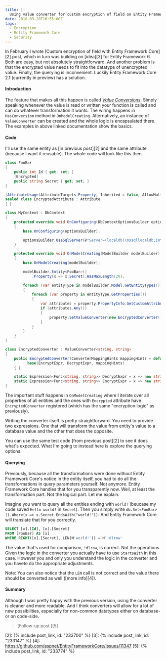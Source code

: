 ```yaml
---
title: |-
  Using value converter for custom encryption of field on Entity Framework Core 2.1
date: 2018-03-20T16:55:00Z
tags:
  - Encryption
  - Entity Framework Core
  - Security
---
```

In February I wrote [Custom encryption of field with Entity Framework Core][2] post, which in turn was building on [idea][3] for Entity Framework 6. Both are easy, but not absolutely straightforward. And another problem is that the encrypted value needs to fit into the datatype of unencrypted value. Finally, the querying is inconvenient. Luckily Entity Framework Core 2.1 (currently in preview) has a solution.

<!-- excerpt -->

#### Introduction

The feature that makes all this happen is called [_Value Conversions_][1]. Simply speaking whenever the value is read or written your function is called and can do whatever transformation it wants. The wiring happens in `HasConversion` method in `OnModelCreating`. Alternatively, an instance of `ValueConverter` can be created and the whole logic is encapsulated there. The examples in above linked documentation show the basics.

#### Code

I'll use the same entity as [in previous post][2] and the same attribute (because I want it reusable). The whole code will look like this then.

```csharp
class FooBar
{
	public int Id { get; set; }
	[Encrypted]
	public string Secret { get; set; }
}

[AttributeUsage(AttributeTargets.Property, Inherited = false, AllowMultiple = false)]
sealed class EncryptedAttribute : Attribute
{ }

class MyContext : DbContext
{
	protected override void OnConfiguring(DbContextOptionsBuilder optionsBuilder)
	{
		base.OnConfiguring(optionsBuilder);

		optionsBuilder.UseSqlServer(@"Server=(localdb)\mssqllocaldb;Integrated Security=true;database=test");
	}

	protected override void OnModelCreating(ModelBuilder modelBuilder)
	{
		base.OnModelCreating(modelBuilder);

		modelBuilder.Entity<FooBar>()
			.Property(x => x.Secret).HasMaxLength(20);

		foreach (var entityType in modelBuilder.Model.GetEntityTypes())
		{
			foreach (var property in entityType.GetProperties())
			{
				var attributes = property.PropertyInfo.GetCustomAttributes(typeof(EncryptedAttribute), false);
				if (attributes.Any())
				{
					property.SetValueConverter(new EncryptedConverter());
				}
			}
		}
	}
}

class EncryptedConverter : ValueConverter<string, string>
{
	public EncryptedConverter(ConverterMappingHints mappingHints = default)
		: base(EncryptExpr, DecryptExpr, mappingHints)
	{ }

	static Expression<Func<string, string>> DecryptExpr = x => new string(x.Reverse().ToArray());
	static Expression<Func<string, string>> EncryptExpr = x => new string(x.Reverse().ToArray());
}
```

The important stuff happens in `OnModelCreating` where I iterate over all properties of all entities and the ones with `Encrypted` attribute have `EncryptedConverter` registered (which has the same "encryption logic" as previously).

Writing the converter itself is pretty straightforward. You need to provide two expressions. One that will transform the value from entity's value to a database value and the other that does the opposite.

You can use the same test code [from previous post][2] to see it does what's expected. What I'm going to instead here is explore the querying options.

#### Querying

Previously, because all the transformations were done without Entity Framework Core's notice in the entity itself, you had to do all the transformations in query parameters yourself. Not anymore. Entity Framework Core handles that for you transparently now. Well, at least the transformation part. Not the logical part. Let me explain. 

Imagine you want to query all the entities ending with `world!` (beucase my code saved `Hello world!` in `Secret`). Then you simply write `db.Set<FooBar>().Where(x => x.Secret.EndsWith("world!"))`. And Entity Framework Core will translate that for you correctly.

```sql
SELECT [x].[Id], [x].[Secret]
FROM [FooBar] AS [x]
WHERE RIGHT([x].[Secret], LEN(N'world!')) = N'!dlrow' 
```

The value that's used for comparison, `!dlrow`, is correct. Not the operations. Given the logic in the converter you actually have to use `StartsWith` in this case. However you and only you understand the logic in the converter and you haveto do the appropriate adjustments.

Note: You can also notice that the `LEN` call is not correct and the value there should be converted as well ([more info][4]). 

#### Summary

Although I was pretty happy with the previous version, using the converter is cleaner and more readable. And I think converters will allow for a lot of new possibilities, especially for non-common datatypes either on database- or on code-side.

> [Follow-up post.][5]

[1]: https://docs.microsoft.com/en-us/ef/core/modeling/value-conversions
[2]: {% include post_link, id: "233700" %}
[3]: {% include post_link, id: "233147" %}
[4]: https://github.com/aspnet/EntityFrameworkCore/issues/11347
[5]: {% include post_link, id: "233774" %}